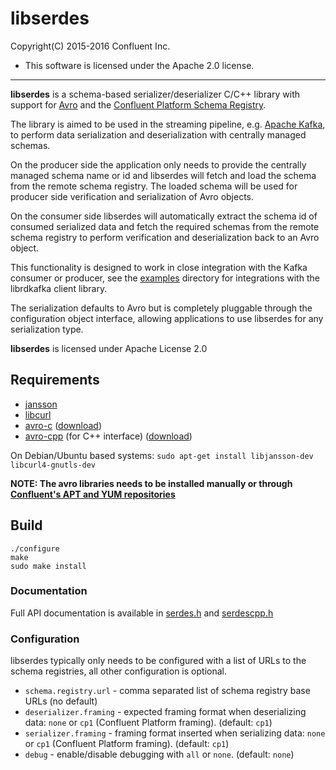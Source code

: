 # libserdes

Copyright(C) 2015-2016 Confluent Inc.

 * This software is licensed under the Apache 2.0 license.
---------------------------------------------------------------------------

**libserdes** is a schema-based serializer/deserializer C/C++ library with
support for [Avro](http://avro.apache.org) and the
[Confluent Platform Schema Registry](https://github.com/confluentinc/schema-registry).

The library is aimed to be used in the streaming pipeline,
e.g. [Apache Kafka](http://kafka.apache.org), to perform data serialization
and deserialization with centrally managed schemas.

On the producer side the application only needs to provide the centrally
managed schema name or id and libserdes will fetch and load the schema from
the remote schema registry. The loaded schema will be used for producer side
verification and serialization of Avro objects.

On the consumer side libserdes will automatically extract the schema id
of consumed serialized data and fetch the required schemas from the
remote schema registry to perform verification and deserialization back
to an Avro object.

This functionality is designed to work in close integration with the
Kafka consumer or producer, see the [examples](examples) directory for
integrations with the librdkafka client library.

The serialization defaults to Avro but is completely pluggable through the
configuration object interface, allowing applications to use libserdes for any
serialization type.

**libserdes** is licensed under Apache License 2.0


## Requirements

 * [jansson](http://www.digip.org/jansson/)
 * [libcurl](http://curl.haxx.se/)
 * [avro-c](http://avro.apache.org/docs/current/api/c/index.html)  ([download](http://apache.mirrors.spacedump.net/avro/stable/c))
 * [avro-cpp](http://avro.apache.org/docs/current/api/cpp/html/index.html) (for C++ interface)  ([download](http://apache.mirrors.spacedump.net/avro/stable/cpp))


On Debian/Ubuntu based systems:
`sudo apt-get install libjansson-dev libcurl4-gnutls-dev`

 **NOTE: The avro libraries needs to be installed manually or through [Confluent's APT and YUM repositories](http://docs.confluent.io/current/installation.html)**

## Build

    ./configure
    make
    sudo make install


### Documentation

Full API documentation is available in [serdes.h](src/serdes.h) and [serdescpp.h](src-cpp/serdescpp.h)

### Configuration

libserdes typically only needs to be configured with a list of URLs
to the schema registries, all other configuration is optional.

 * `schema.registry.url` - comma separated list of schema registry base URLs (no default)
 * `deserializer.framing` - expected framing format when deserializing data: `none` or `cp1` (Confluent Platform framing). (default: `cp1`)
 * `serializer.framing` - framing format inserted when serializing data: `none` or `cp1` (Confluent Platform framing). (default: `cp1`)
 * `debug` - enable/disable debugging with `all` or `none`. (default: `none`)
